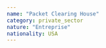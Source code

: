 ```yaml
---
name: "Packet Clearing House"
category: private_sector
nature: "Entreprise"
nationality: USA
---
```

    